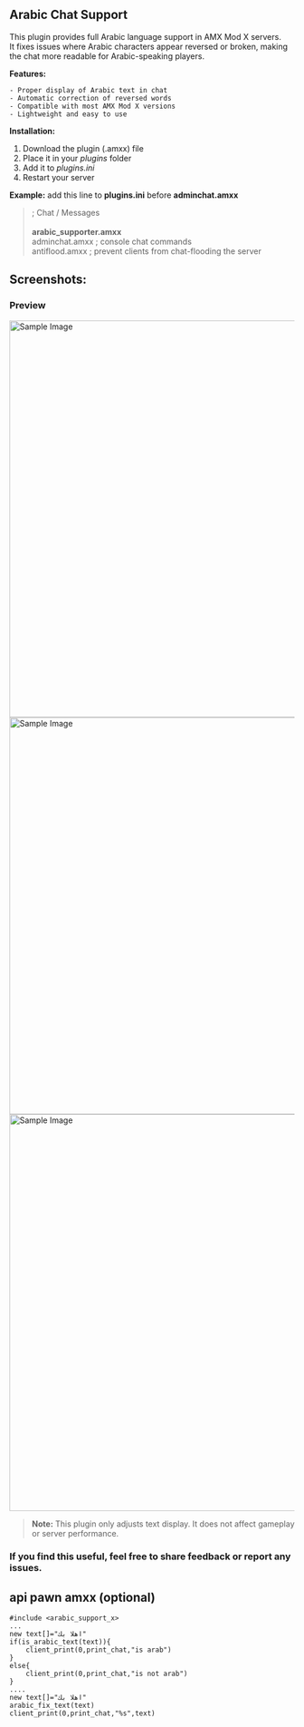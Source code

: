 ## **Arabic Chat Support**

This plugin provides full Arabic language support in AMX Mod X servers.  
It fixes issues where Arabic characters appear reversed or broken, making the chat more readable for Arabic-speaking players.


**Features:**
```
- Proper display of Arabic text in chat  
- Automatic correction of reversed words  
- Compatible with most AMX Mod X versions  
- Lightweight and easy to use
```

**Installation:**
1. Download the plugin (.amxx) file  
2. Place it in your *plugins* folder  
3. Add it to *plugins.ini*  
4. Restart your server  


**Example:** add this line to **plugins.ini** before **adminchat.amxx** 

>    ; Chat / Messages \
> \
>    **arabic_supporter.amxx** \
>    adminchat.amxx		; console chat commands \
>    antiflood.amxx		; prevent clients from chat-flooding the server 


## Screenshots:
### Preview
<img src="https://i.ibb.co/B52dvy6n/gfgf.png" alt="Sample Image" width="700" align="center">
<img src="https://i.ibb.co/mrH9DF1G/jjjjj.png" alt="Sample Image" width="700" align="center">
<img src="https://i.ibb.co/pvDgB90w/kkkk.png" alt="Sample Image" width="700" align="center">


> **Note:** This plugin only adjusts text display. It does not affect gameplay or server performance.

### If you find this useful, feel free to share feedback or report any issues.

## api pawn amxx (optional)
```pawn
#include <arabic_support_x>
...
new text[]="اهلا بك"
if(is_arabic_text(text)){
    client_print(0,print_chat,"is arab")
}
else{
    client_print(0,print_chat,"is not arab")
}
....
new text[]="اهلا بك"
arabic_fix_text(text)
client_print(0,print_chat,"%s",text)
```
